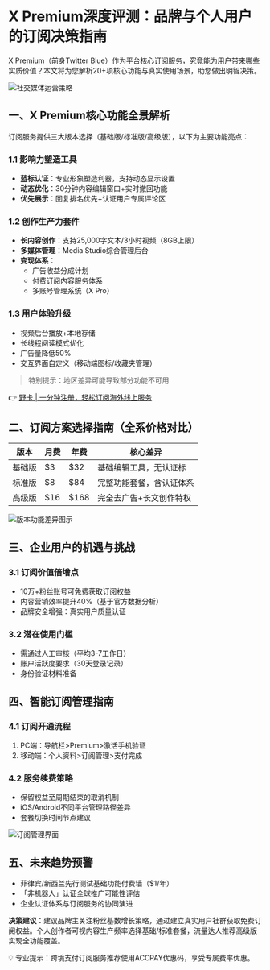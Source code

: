 # X Premium深度评测：品牌与个人用户的订阅决策指南

X Premium（前身Twitter Blue）作为平台核心订阅服务，究竟能为用户带来哪些实质价值？本文将为您解析20+项核心功能与真实使用场景，助您做出明智决策。

![社交媒体运营策略](https://bbtdd.com/wp-content/uploads/img/24076013297.webp)

## 一、X Premium核心功能全景解析

订阅服务提供三大版本选择（基础版/标准版/高级版），以下为主要功能亮点：

### 1.1 影响力塑造工具
- **蓝标认证**：专业形象塑造利器，支持动态显示设置
- **动态优化**：30分钟内容编辑窗口+实时撤回功能
- **优先展示**：回复排名优先+认证用户专属评论区

### 1.2 创作生产力套件
- **长内容创作**：支持25,000字文本/3小时视频（8GB上限）
- **多媒体管理**：Media Studio综合管理后台
- **变现体系**：
  - 广告收益分成计划
  - 付费订阅内容服务体系
  - 多账号管理系统（X Pro）

### 1.3 用户体验升级
- 视频后台播放+本地存储
- 长线程阅读模式优化
- 广告量降低50%
- 交互界面自定义（移动端图标/收藏夹管理）

> 特别提示：地区差异可能导致部分功能不可用

👉 [野卡 | 一分钟注册，轻松订阅海外线上服务](https://bbtdd.com/yeka)

## 二、订阅方案选择指南（全系价格对比）

| 版本   | 月费   | 年费   | 核心差异                  |
|--------|--------|--------|---------------------------|
| 基础版 | $3     | $32    | 基础编辑工具，无认证标    |
| 标准版 | $8     | $84    | 完整功能套餐，含认证体系  |
| 高级版 | $16    | $168   | 完全去广告+长文创作特权   |

![版本功能差异图示](https://bbtdd.com/wp-content/uploads/img/231632917516107.webp)

## 三、企业用户的机遇与挑战
### 3.1 订阅价值倍增点
- 10万+粉丝账号可免费获取订阅权益
- 内容营销效率提升40%（基于官方数据分析）
- 品牌安全增强：真实用户质量认证

### 3.2 潜在使用门槛
- 需通过人工审核（平均3-7工作日）
- 账户活跃度要求（30天登录记录）
- 身份验证材料准备

## 四、智能订阅管理指南
### 4.1 订阅开通流程
1. PC端：导航栏>Premium>激活手机验证
2. 移动端：个人资料>订阅管理>支付完成

### 4.2 服务续费策略
- 保留权益至周期结束的取消机制
- iOS/Android不同平台管理路径差异
- 套餐切换时间节点建议

![订阅管理界面](https://bbtdd.com/wp-content/uploads/img/4300827531268633.webp)

## 五、未来趋势预警
- 菲律宾/新西兰先行测试基础功能付费墙（$1/年）
- 「非机器人」认证全球推广可能性评估
- 企业认证体系与订阅服务的协同演进

**决策建议**：建议品牌主关注粉丝基数增长策略，通过建立真实用户社群获取免费订阅权益。个人创作者可视内容生产频率选择基础/标准套餐，流量达人推荐高级版实现全功能覆盖。

💡 专业提示：跨境支付订阅服务推荐使用ACCPAY优惠码，享受专属费率优惠。
